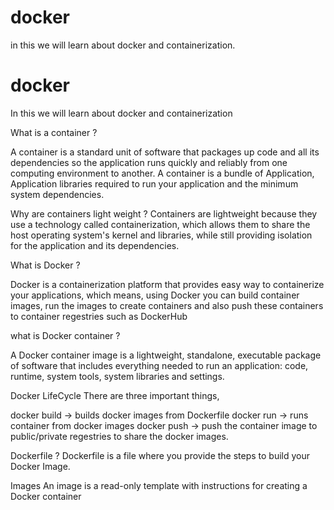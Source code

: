 # docker 
in this we will learn about docker and containerization. 

# docker 
 In this we will learn about docker and containerization 

 
What is a container ?

A container is a standard unit of software that packages up code and all its dependencies so the application runs quickly and reliably from one computing environment to another. 
A container is a bundle of Application, Application libraries required to run your application and the minimum system dependencies.

Why are containers light weight ?
Containers are lightweight because they use a technology called containerization, which allows them to share the host operating system's kernel and libraries, while still providing isolation for the application and its dependencies.

What is Docker ?

Docker is a containerization platform that provides easy way to containerize your applications, which means, using Docker you can build container images, run the images to create containers and also push these containers to container regestries such as DockerHub

what is Docker container ?

A Docker container image is a lightweight, standalone, executable package of software that includes everything needed to run an application: code, runtime, system tools, system libraries and settings.

Docker LifeCycle
There are three important things,

docker build -> builds docker images from Dockerfile
docker run -> runs container from docker images
docker push -> push the container image to public/private regestries to share the docker images.

Dockerfile ?
Dockerfile is a file where you provide the steps to build your Docker Image.

Images 
An image is a read-only template with instructions for creating a Docker container





 
